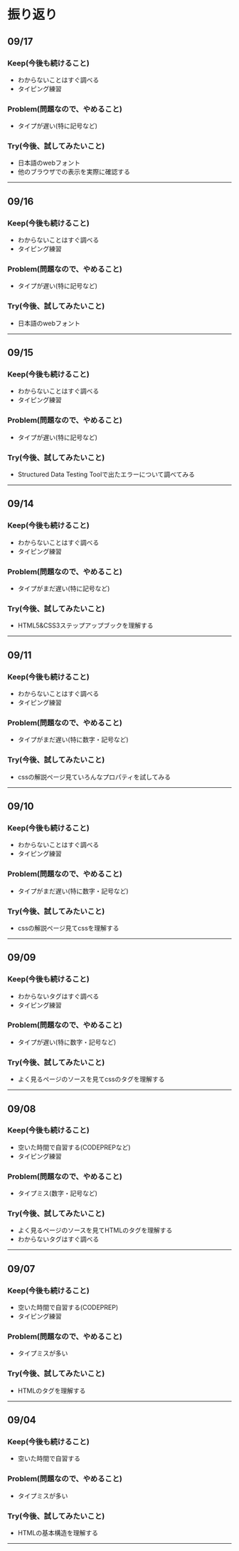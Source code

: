 # 振り返り

## 09/17

### Keep(今後も続けること)

- わからないことはすぐ調べる
- タイピング練習

### Problem(問題なので、やめること)

- タイプが遅い(特に記号など)

### Try(今後、試してみたいこと)

- 日本語のwebフォント
- 他のブラウザでの表示を実際に確認する

---

## 09/16

### Keep(今後も続けること)

- わからないことはすぐ調べる
- タイピング練習

### Problem(問題なので、やめること)

- タイプが遅い(特に記号など)

### Try(今後、試してみたいこと)

- 日本語のwebフォント

---

## 09/15

### Keep(今後も続けること)

- わからないことはすぐ調べる
- タイピング練習

### Problem(問題なので、やめること)

- タイプが遅い(特に記号など)

### Try(今後、試してみたいこと)

- Structured Data Testing Toolで出たエラーについて調べてみる

---

## 09/14

### Keep(今後も続けること)

- わからないことはすぐ調べる
- タイピング練習

### Problem(問題なので、やめること)

- タイプがまだ遅い(特に記号など)

### Try(今後、試してみたいこと)

- HTML5&CSS3ステップアップブックを理解する

---

## 09/11

### Keep(今後も続けること)

- わからないことはすぐ調べる
- タイピング練習

### Problem(問題なので、やめること)

- タイプがまだ遅い(特に数字・記号など)

### Try(今後、試してみたいこと)

- cssの解説ページ見ていろんなプロパティを試してみる

---

## 09/10

### Keep(今後も続けること)

- わからないことはすぐ調べる
- タイピング練習

### Problem(問題なので、やめること)

- タイプがまだ遅い(特に数字・記号など)

### Try(今後、試してみたいこと)

- cssの解説ページ見てcssを理解する

---

## 09/09

### Keep(今後も続けること)

- わからないタグはすぐ調べる
- タイピング練習

### Problem(問題なので、やめること)

- タイプが遅い(特に数字・記号など)

### Try(今後、試してみたいこと)

- よく見るページのソースを見てcssのタグを理解する

---

## 09/08

### Keep(今後も続けること)

- 空いた時間で自習する(CODEPREPなど)
- タイピング練習

### Problem(問題なので、やめること)

- タイプミス(数字・記号など)

### Try(今後、試してみたいこと)

- よく見るページのソースを見てHTMLのタグを理解する
- わからないタグはすぐ調べる

---

## 09/07

### Keep(今後も続けること)

- 空いた時間で自習する(CODEPREP)
- タイピング練習

### Problem(問題なので、やめること)

- タイプミスが多い

### Try(今後、試してみたいこと)

- HTMLのタグを理解する

---

## 09/04

### Keep(今後も続けること)

- 空いた時間で自習する

### Problem(問題なので、やめること)

- タイプミスが多い

### Try(今後、試してみたいこと)

- HTMLの基本構造を理解する

---